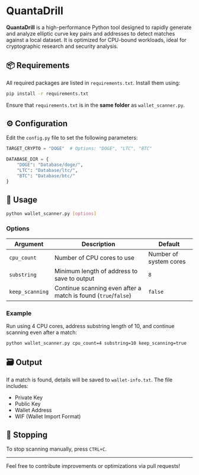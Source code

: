# QuantaDrill

**QuantaDrill** is a high-performance Python tool designed to rapidly generate and analyze elliptic curve key pairs and addresses to detect matches against a local dataset. It is optimized for CPU-bound workloads, ideal for cryptographic research and security analysis.

## 📦 Requirements

All required packages are listed in `requirements.txt`. Install them using:

```bash
pip install -r requirements.txt
````

Ensure that `requirements.txt` is in the **same folder** as `wallet_scanner.py`.

## ⚙️ Configuration

Edit the `config.py` file to set the following parameters:

```python
TARGET_CRYPTO = "DOGE"  # Options: "DOGE", "LTC", "BTC"

DATABASE_DIR = {
    "DOGE": "Database/doge/",
    "LTC": "Database/ltc/",
    "BTC": "Database/btc/"
}
```

## 🚀 Usage

```bash
python wallet_scanner.py [options]
```

### Options

| Argument        | Description                                                    | Default                |
| --------------- | -------------------------------------------------------------- | ---------------------- |
| `cpu_count`     | Number of CPU cores to use                                     | Number of system cores |
| `substring`     | Minimum length of address to save to output                    | `8`                    |
| `keep_scanning` | Continue scanning even after a match is found (`true`/`false`) | `false`                |

### Example

Run using 4 CPU cores, address substring length of 10, and continue scanning even after a match:

```bash
python wallet_scanner.py cpu_count=4 substring=10 keep_scanning=true
```

## 🗃️ Output

If a match is found, details will be saved to `wallet-info.txt`. The file includes:

* Private Key
* Public Key
* Wallet Address
* WIF (Wallet Import Format)

## 🛑 Stopping

To stop scanning manually, press `CTRL+C`.

---

Feel free to contribute improvements or optimizations via pull requests!

